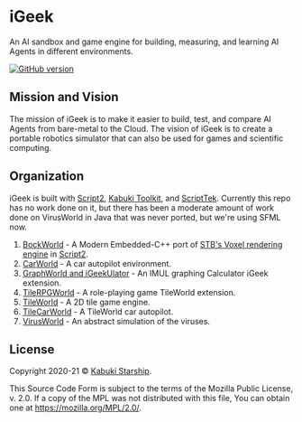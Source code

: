 # iGeek

An AI sandbox  and game engine for building, measuring, and learning AI Agents in different environments.

[![GitHub version](https://badge.fury.io/gh/KabukiStarship%2FiGeek.svg)](https://badge.fury.io/gh/KabukiStarship%2FiGeek)

## Mission and Vision

The mission of iGeek is to make it easier to build, test, and compare AI Agents from bare-metal to the Cloud. The vision of iGeek is to create a portable robotics simulator that can also be used for games and scientific computing.

## Organization

iGeek is built with [Script2](https://github.com/KabukiStarship/Script2), [Kabuki Toolkit](https://github.com/KabukiStarship/KabukiToolkit), and [ScriptTek](https://github.com/KabukiStarship/ScriptTek). Currently this repo has no work done on it, but there has been a moderate amount of work done on VirusWorld in Java that was never ported, but we're using SFML now.

1. [BockWorld](https://github.com/KabukiStarship/BockWorld) - A Modern Embedded-C++ port of [STB's Voxel rendering engine](https://github.com/nothings/stb) in [Script2](https://github.com/KabukiStarship/Script2).
1. [CarWorld](https://github.com/KabukiStarship/CarWorld) - A car autopilot environment.
1. [GraphWorld and iGeekUlator](https://github.com/KabukiStarship/iGeek.gitUlator) - An IMUL graphing Calculator iGeek extension.
1. [TileRPGWorld](https://github.com/KabukiStarship/iGeek.gitTileRPG) - A role-playing game TileWorld extension.
1. [TileWorld](https://github.com/KabukiStarship/iGeek.gitTileWorld) - A 2D tile game engine.
1. [TileCarWorld](https://github.com/KabukiStarship/TileCarWorld) - A TileWorld car autopilot.
1. [VirusWorld](https://github.com/KabukiStarship/iGeek.gitVirusWorld) - An abstract simulation of the viruses.

## License

Copyright 2020-21 © [Kabuki Starship](https://kabukistarship.com).

This Source Code Form is subject to the terms of the Mozilla Public License, v. 2.0. If a copy of the MPL was not distributed with this file, You can obtain one at <https://mozilla.org/MPL/2.0/>.
